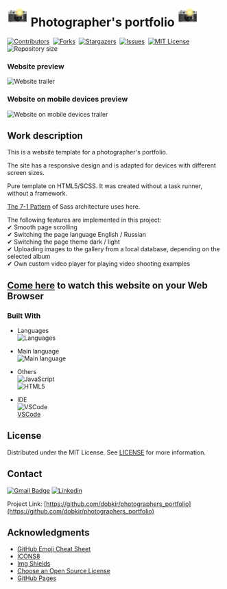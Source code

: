 # ![Landing page icon](/assets/img/icons8-camera-with-flash-48.png) Photographer's portfolio ![Landing page icon](/assets/img/icons8-camera-with-flash-48.png)

[![Contributors][contributors-shield]][contributors-url]&nbsp;
[![Forks][forks-shield]][forks-url]&nbsp;
[![Stargazers][stars-shield]][stars-url]&nbsp;
[![Issues][issues-shield]][issues-url]&nbsp;
[![MIT License][license-shield]][license-url]&nbsp;
![Repository size][repo-size-shield]&nbsp;

### Website preview
![Website trailer][product-screenshot-main]
### Website on mobile devices preview
![Website on mobile devices trailer][product-screenshot-mobile_devices]

<!-- WORK DESCRIPTION -->
## Work description

This is a website template for a photographer's portfolio.

The site has a responsive design and is adapted for devices with different screen sizes.

Pure template on HTML5/SCSS. It was created without a task runner, without a framework.

[The 7-1 Pattern](https://sass-guidelin.es/#architecture) of Sass architecture uses here.

The following features are implemented in this project:<br>
✔ Smooth page scrolling<br>
✔ Switching the page language English / Russian<br>
✔ Switching the page theme dark / light<br>
✔ Uploading images to the gallery from a local database, depending on the selected album<br>
✔ Own custom video player for playing video shooting examples<br>

<!-- LINK TO WEBSITE -->
## [Come here](https://dobkir.github.io/photographers_portfolio/) to watch this website on your Web Browser

<!-- TOOLS -->
### Built With

- Languages<br>
![Languages][languages-shield]

- Main language<br>
![Main language][main-language-shield]

- Others<br>
![JavaScript](https://img.shields.io/badge/JavaScript-31.9%25-f1e05a?logo=JavaScript&logoColor=f1e05a&style=for-the-badge)<br>
![HTML5](https://img.shields.io/badge/HTML5-27.1%25-e34c26?logo=HTML5&logoColor=e34c26&style=for-the-badge)

- IDE<br>
![VSCode](https://img.icons8.com/color/48/000000/visual-studio-code-2019.png)<br>
 [VSCode](https://code.visualstudio.com/)

<!-- LICENSE -->
## License

Distributed under the MIT License. See [LICENSE](LICENSE.txt) for more information.

<!-- CONTACT -->
## Contact

[![Gmail Badge](https://img.shields.io/badge/Gmail-d14836?style=for-the-badge&logo=Gmail&logoColor=white&link=mailto:p.kirillov2020@gmail.com)](mailto:p.kirillov2020@gmail.com)
[![Linkedin](https://img.shields.io/badge/-LinkedIn-black.svg?style=for-the-badge&logo=linkedin&colorB=555)](https://www.linkedin.com/in/pavel-kirillov-dobkir)

Project Link: [https://github.com/dobkir/photographers_portfolio](https://github.com/dobkir/photographers_portfolio)

<!-- ACKNOWLEDGMENTS -->
## Acknowledgments
- [GitHub Emoji Cheat Sheet](https://www.webpagefx.com/tools/emoji-cheat-sheet)
- [ICONS8](https://icons8.com/)
- [Img Shields](https://shields.io)
- [Choose an Open Source License](https://choosealicense.com)
- [GitHub Pages](https://pages.github.com)

<!-- MARKDOWN LINKS & IMAGES -->
<!-- https://www.markdownguide.org/basic-syntax/#reference-style-links -->
[contributors-shield]: https://img.shields.io/github/contributors/dobkir/photographers_portfolio.svg?style=for-the-badge
[contributors-url]: https://github.com/dobkir/photographers_portfolio/graphs/contributors
[forks-shield]: https://img.shields.io/github/forks/dobkir/photographers_portfolio.svg?style=for-the-badge
[forks-url]: https://github.com/dobkir/photographers_portfolio/network/members
[stars-shield]: https://img.shields.io/github/stars/dobkir/photographers_portfolio.svg?style=for-the-badge
[stars-url]: https://github.com/dobkir/photographers_portfolio/stargazers
[issues-shield]: https://img.shields.io/github/issues/dobkir/photographers_portfolio.svg?style=for-the-badge
[issues-url]: https://github.com/dobkir/photographers_portfolio/issues
[license-shield]: https://img.shields.io/github/license/dobkir/photographers_portfolio.svg?style=for-the-badge
[license-url]: https://github.com/dobkir/photographers_portfolio/blob/master/LICENSE.txt
[repo-size-shield]: https://img.shields.io/github/repo-size/dobkir/photographers_portfolio.svg?style=for-the-badge
[languages-shield]: https://img.shields.io/github/languages/count/dobkir/photographers_portfolio.svg?style=for-the-badge
[main-language-shield]: https://img.shields.io/github/languages/top/dobkir/photographers_portfolio.svg?style=for-the-badge&color=c6538c
[product-screenshot-main]: https://github.com/dobkir/trailers/blob/master/photographers_portfolio/portfolio_main_trailer.gif
[product-screenshot-mobile_devices]: https://github.com/dobkir/trailers/blob/master/photographers_portfolio/portfolio_mobile_trailer.gif

